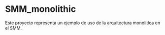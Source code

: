 # SMM_monolithic
Este proyecto representa un ejemplo de uso de la arquitectura monolitica en el SMM. 
